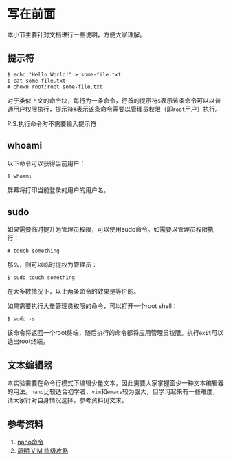 # 写在前面

本小节主要针对文档进行一些说明，方便大家理解。

## 提示符

```
$ echo "Hello World!" > some-file.txt
$ cat some-file.txt
# chown root:root some-file.txt
```

对于类似上文的命令块，每行为一条命令，行首的提示符`$`表示该条命令可以以普通用户权限执行，提示符`#`表示该条命令需要以管理员权限（即`root`用户）执行。 

P.S.执行命令时不需要输入提示符

## whoami

以下命令可以获得当前用户：

```
$ whoami
```

屏幕将打印当前登录的用户的用户名。

## sudo

如果需要临时提升为管理员权限，可以使用sudo命令。如需要以管理员权限执行：

```
# touch something
```

那么，则可以临时提权为管理员：

```
$ sudo touch something
```

在大多数情况下，以上两条命令的效果是等价的。

如果需要执行大量管理员权限的命令，可以打开一个root shell：

```
$ sudo -s
```

该命令将返回一个root终端，随后执行的命令都将应用管理员权限。执行`exit`可以退出root终端。

## 文本编辑器

本实验需要在命令行模式下编辑少量文本，因此需要大家掌握至少一种文本编辑器的用法。`nano`比较适合初学者，`vim`和`emacs`较为强大，但学习起来有一些难度，请大家针对自身情况选择。参考资料见文末。

## 参考资料

1. [nano命令](http://man.linuxde.net/nano)
2. [简明 VIM 练级攻略](http://coolshell.cn/articles/5426.html)